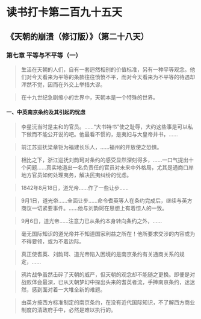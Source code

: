 读书打卡第二百九十五天
===

《天朝的崩溃（修订版）》（第二十八天）
---

### 第七章 平等与不平等（一）

> 生活在天朝的人们，自有一套迥然相别的价值标准，另有一种平等观念。他们对今天看来为平等的条款往往愤愤不平，而对今天看来为不平等的待遇却浑然不觉，因而在外交上举措大谬。

> 在十九世纪急剧缩小的世界中，天朝本是一个特殊的世界。

#### 一、中英南京条约及其引起的忧虑

> 李星沅当时是主和的官员。……“大书特书”使之耻辱，大约这些事是可以私下做而不能公开说的吧。他最看不惯的，是夷妇与大皇帝并书，……

> 前江苏巡抚梁章钜为福建长乐人，……福州的开放使之恐惧。

> 相比之下，浙江巡抚刘韵珂对条约的感受显然深刻得多，……一口气提出十个问题……真实地道出一名负责任的官员对未来中外格局，尤其是通商口岸地方官员如何处理夷务，解决民夷纠纷的忧虑。

> 1842年8月18日，道光帝……作了一些让步……

> 9月1日，道光帝……全面让步……命令耆英等人在条约完成后，继续与英方商议一切紧要事件。……他与刘韵珂在思想上有着惊人的一致。

> 9月6日，道光帝……注意力已从条约本身转向条约之外，……

> 毫无国际知识的道光帝并不知道国家利益之所在！他所要求交涉的内容或为不得要领，或为不着边际。

> 真正使耆英、刘韵珂、道光帝陷入困境的是南京条约有关通商关系的规定，……

> 鸦片战争虽然击碎了天朝的威严，但天朝的观念却不能随之更换。即便是对战败体会最深，已从天朝梦幻中探出头来的耆英者流，手捧南京条约，迷迷然，感到面对着一大堆全新的难题。

> 由英方按西方标准制定的南京条约，在没有近代国际知识，不了解西方商业制度的清政府手中，必然是难以执行的。